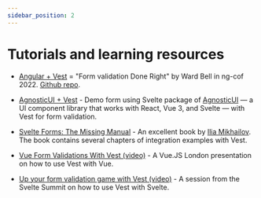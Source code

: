 ```yaml
---
sidebar_position: 2
---
```


# Tutorials and learning resources

- [Angular + Vest](https://www.youtube.com/watch?v=EMUAtQlh9Ko) = "Form validation Done Right" by Ward Bell in ng-cof 2022. [Github repo](https://github.com/wardbell/ngc-validate).

- [AgnosticUI + Vest](https://developtodesign.com/agnosticui-examples) - Demo form using Svelte package of [AgnosticUI](https://agnosticui.com/) — a UI component library that works with React, Vue 3, and Svelte — with Vest for form validation.

- [Svelte Forms: The Missing Manual](https://codechips.gumroad.com/l/svelte-forms) - An excellent book by [Ilia Mikhailov](https://twitter.com/codechips). The book contains several chapters of integration examples with Vest.

- [Vue Form Validations With Vest (video)](https://portal.gitnation.org/contents/vue-form-validations-with-vest) - A Vue.JS London presentation on how to use Vest with Vue.

- [Up your form validation game with Vest (video)](http://www.youtube.com/watch?v=X2PuiawaGV4) - A session from the Svelte Summit on how to use Vest with Svelte.
